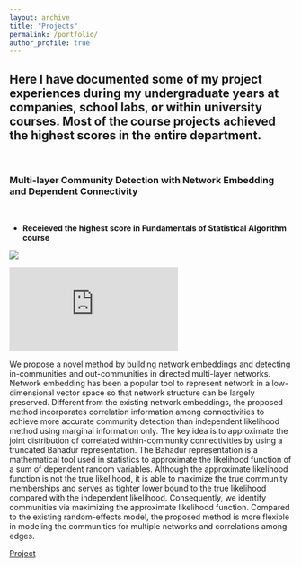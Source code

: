 ```yaml
---
layout: archive
title: "Projects"
permalink: /portfolio/
author_profile: true
---
```


## Here I have documented some of my project experiences during my undergraduate years at companies, school labs, or within university courses. Most of the course projects achieved the highest scores in the entire department.

<br>

### Multi-layer Community Detection with Network Embedding and Dependent Connectivity 

<br>

- **Receieved the highest score in Fundamentals of Statistical Algorithm course**

![](https://github.com/gzt9775/gzt9775.github.io/blob/master/_portfolio/NEM.png)

![](https://github.com/gzt9775/gzt9775.github.io/blob/master/_portfolio/method.pdf)

We propose a novel method by building network embeddings and detecting in-communities and out-communities in directed multi-layer networks. Network embedding has been a popular tool to represent network in a low-dimensional vector space so that network structure can be largely preserved. Different from the existing network embeddings, the proposed method incorporates correlation information among connectivities to achieve more accurate community detection than independent likelihood method using marginal information only. The key idea is to approximate the joint distribution of correlated within-community connectivities by using a truncated Bahadur representation. The Bahadur representation is a mathematical tool used in statistics to approximate the likelihood function of a sum of dependent random variables. Although the approximate likelihood function is not the true likelihood, it is able to maximize the true community memberships and serves as tighter lower bound to the true likelihood compared with the independent likelihood. Consequently, we identify communities via maximizing the approximate likelihood function. Compared to the existing random-effects model, the proposed method is more flexible in modeling the communities for multiple networks and correlations among edges.

[Project](https://github.com/gzt9775/gzt9775.github.io/tree/master/_portfolio/project.zip)




